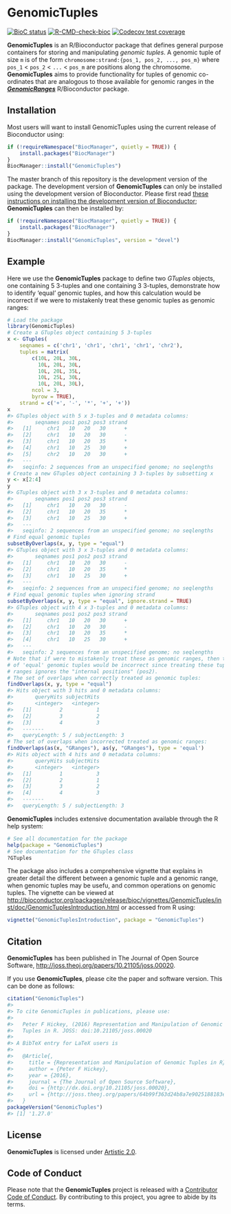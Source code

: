 
<!-- README.md is generated from README.Rmd. Please edit that file -->

# GenomicTuples

<!-- badges: start -->

[![BioC
status](http://www.bioconductor.org/shields/build/release/bioc/GenomicTuples.svg)](https://bioconductor.org/checkResults/release/bioc-LATEST/GenomicTuples)
[![R-CMD-check-bioc](https://github.com/PeteHaitch/GenomicTuples/workflows/R-CMD-check-bioc/badge.svg)](https://github.com/PeteHaitch/GenomicTuples/actions)
[![Codecov test
coverage](https://codecov.io/gh/PeteHaitch/GenomicTuples/branch/master/graph/badge.svg)](https://codecov.io/gh/PeteHaitch/GenomicTuples?branch=master)
<!-- badges: end -->

**GenomicTuples** is an R/Bioconductor package that defines general
purpose containers for storing and manipulating *genomic tuples*. A
genomic tuple of size `m` is of the form
`chromosome:strand:{pos_1, pos_2, ..., pos_m}` where `pos_1` &lt;
`pos_2` &lt; `...` &lt; `pos_m` are positions along the chromosome.
**GenomicTuples** aims to provide functionality for tuples of genomic
co-ordinates that are analogous to those available for genomic ranges in
the
***[GenomicRanges](https://bioconductor.org/packages/3.14/GenomicRanges)***
R/Bioconductor package.

## Installation

Most users will want to install GenomicTuples using the current release
of Bioconductor using:

``` r
if (!requireNamespace("BiocManager", quietly = TRUE)) {
    install.packages("BiocManager")
}
BiocManager::install("GenomicTuples")
```

The master branch of this repository is the development version of the
package. The development version of **GenomicTuples** can only be
installed using the development version of Bioconductor. Please first
read [these instructions on installing the development version of
Bioconductor](http://www.bioconductor.org/developers/how-to/useDevel/);
**GenomicTuples** can then be installed by:

``` r
if (!requireNamespace("BiocManager", quietly = TRUE)) {
    install.packages("BiocManager")
}
BiocManager::install("GenomicTuples", version = "devel")
```

## Example

Here we use the **GenomicTuples** package to define two *GTuples*
objects, one containing 5 3-tuples and one containing 3 3-tuples,
demonstrate how to identify ‘equal’ genomic tuples, and how this
calculation would be incorrect if we were to mistakenly treat these
genomic tuples as genomic ranges:

``` r
# Load the package
library(GenomicTuples)
# Create a GTuples object containing 5 3-tuples
x <- GTuples(
    seqnames = c('chr1', 'chr1', 'chr1', 'chr1', 'chr2'), 
    tuples = matrix(
        c(10L, 20L, 30L,
          10L, 20L, 30L,
          10L, 20L, 35L,
          10L, 25L, 30L,
          10L, 20L, 30L),
        ncol = 3,
        byrow = TRUE), 
    strand = c('+', '-', '*', '+', '+'))
x
#> GTuples object with 5 x 3-tuples and 0 metadata columns:
#>       seqnames pos1 pos2 pos3 strand
#>   [1]     chr1   10   20   30      +
#>   [2]     chr1   10   20   30      -
#>   [3]     chr1   10   20   35      *
#>   [4]     chr1   10   25   30      +
#>   [5]     chr2   10   20   30      +
#>   ---
#>   seqinfo: 2 sequences from an unspecified genome; no seqlengths
# Create a new GTuples object containing 3 3-tuples by subsetting x
y <- x[2:4]
y
#> GTuples object with 3 x 3-tuples and 0 metadata columns:
#>       seqnames pos1 pos2 pos3 strand
#>   [1]     chr1   10   20   30      -
#>   [2]     chr1   10   20   35      *
#>   [3]     chr1   10   25   30      +
#>   ---
#>   seqinfo: 2 sequences from an unspecified genome; no seqlengths
# Find equal genomic tuples
subsetByOverlaps(x, y, type = "equal")
#> GTuples object with 3 x 3-tuples and 0 metadata columns:
#>       seqnames pos1 pos2 pos3 strand
#>   [1]     chr1   10   20   30      -
#>   [2]     chr1   10   20   35      *
#>   [3]     chr1   10   25   30      +
#>   ---
#>   seqinfo: 2 sequences from an unspecified genome; no seqlengths
# Find equal genomic tuples when ignoring strand
subsetByOverlaps(x, y, type = "equal", ignore.strand = TRUE)
#> GTuples object with 4 x 3-tuples and 0 metadata columns:
#>       seqnames pos1 pos2 pos3 strand
#>   [1]     chr1   10   20   30      +
#>   [2]     chr1   10   20   30      -
#>   [3]     chr1   10   20   35      *
#>   [4]     chr1   10   25   30      +
#>   ---
#>   seqinfo: 2 sequences from an unspecified genome; no seqlengths
# Note that if were to mistakenly treat these as genomic ranges, then the set 
# of 'equal' genomic tuples would be incorrect since treating these tuples as 
# ranges ignores the "internal positions" (pos2).
# The set of overlaps when correctly treated as genomic tuples:
findOverlaps(x, y, type = "equal")
#> Hits object with 3 hits and 0 metadata columns:
#>       queryHits subjectHits
#>       <integer>   <integer>
#>   [1]         2           1
#>   [2]         3           2
#>   [3]         4           3
#>   -------
#>   queryLength: 5 / subjectLength: 3
# The set of overlaps when incorrected treated as genomic ranges:
findOverlaps(as(x, "GRanges"), as(y, "GRanges"), type = 'equal')
#> Hits object with 4 hits and 0 metadata columns:
#>       queryHits subjectHits
#>       <integer>   <integer>
#>   [1]         1           3
#>   [2]         2           1
#>   [3]         3           2
#>   [4]         4           3
#>   -------
#>   queryLength: 5 / subjectLength: 3
```

**GenomicTuples** includes extensive documentation available through the
R help system:

``` r
# See all documentation for the package
help(package = "GenomicTuples")
# See documentation for the GTuples class
?GTuples
```

The package also includes a comprehensive vignette that explains in
greater detail the different between a genomic tuple and a genomic
range, when genomic tuples may be usefu, and common operations on
genomic tuples. The vignette can be viewed at
<http://bioconductor.org/packages/release/bioc/vignettes/GenomicTuples/inst/doc/GenomicTuplesIntroduction.html>
or accessed from R using:

``` r
vignette("GenomicTuplesIntroduction", package = "GenomicTuples")
```

## Citation

**GenomicTuples** has been published in The Journal of Open Source
Software, <http://joss.theoj.org/papers/10.21105/joss.00020>.

If you use **GenomicTuples**, please cite the paper and software
version. This can be done as follows:

``` r
citation("GenomicTuples")
#> 
#> To cite GenomicTuples in publications, please use:
#> 
#>   Peter F Hickey, (2016) Representation and Manipulation of Genomic
#>   Tuples in R. JOSS: doi:10.21105/joss.00020
#> 
#> A BibTeX entry for LaTeX users is
#> 
#>   @Article{,
#>     title = {Representation and Manipulation of Genomic Tuples in R},
#>     author = {Peter F Hickey},
#>     year = {2016},
#>     journal = {The Journal of Open Source Software},
#>     doi = {http://dx.doi.org/10.21105/joss.00020},
#>     url = {http://joss.theoj.org/papers/64b99f363d24b8a7e9025188183e9865},
#>   }
packageVersion("GenomicTuples")
#> [1] '1.27.0'
```

## License

**GenomicTuples** is licensed under [Artistic
2.0](https://www.r-project.org/Licenses/Artistic-2.0).

## Code of Conduct

Please note that the **GenomicTuples** project is released with a
[Contributor Code of
Conduct](http://bioconductor.org/about/code-of-conduct/). By
contributing to this project, you agree to abide by its terms.

